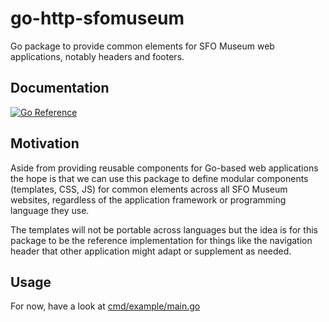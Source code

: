 # go-http-sfomuseum

Go package to provide common elements for SFO Museum web applications, notably headers and footers.

## Documentation

[![Go Reference](https://pkg.go.dev/badge/github.com/sfomuseum/go-http-sfomuseum.svg)](https://pkg.go.dev/github.com/sfomuseum/go-http-sfomuseum)

## Motivation

Aside from providing reusable components for Go-based web applications the hope is that we can use this package to define modular components (templates, CSS, JS) for common elements across all SFO Museum websites, regardless of the application framework or programming language they use.

The templates will not be portable across languages but the idea is for this package to be the reference implementation for things like the navigation header that other application might adapt or supplement as needed.

## Usage

For now, have a look at [cmd/example/main.go](cmd/example/main.go)